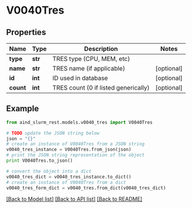 # V0040Tres


## Properties

Name | Type | Description | Notes
------------ | ------------- | ------------- | -------------
**type** | **str** | TRES type (CPU, MEM, etc) | 
**name** | **str** | TRES name (if applicable) | [optional] 
**id** | **int** | ID used in database | [optional] 
**count** | **int** | TRES count (0 if listed generically) | [optional] 

## Example

```python
from aind_slurm_rest.models.v0040_tres import V0040Tres

# TODO update the JSON string below
json = "{}"
# create an instance of V0040Tres from a JSON string
v0040_tres_instance = V0040Tres.from_json(json)
# print the JSON string representation of the object
print V0040Tres.to_json()

# convert the object into a dict
v0040_tres_dict = v0040_tres_instance.to_dict()
# create an instance of V0040Tres from a dict
v0040_tres_form_dict = v0040_tres.from_dict(v0040_tres_dict)
```
[[Back to Model list]](../README.md#documentation-for-models) [[Back to API list]](../README.md#documentation-for-api-endpoints) [[Back to README]](../README.md)


